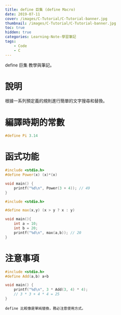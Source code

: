 ```yaml
---
title: define 巨集 (define Macro)
date: 2019-07-11
cover: /images/C-Tutorial/C-Tutorial-banner.jpg
thumbnail: /images/C-Tutorial/C-Tutorial-banner.jpg
toc: true
hidden: true
categories: Learning-Note-學習筆記
tags:
    - Code
    - C
---
```


define 巨集 教學與筆記。

<!-- more -->

# 說明

根據一系列預定義的規則進行簡單的文字搜尋和替換。

# 編譯時期的常數

```cpp
#define Pi 3.14
```

# 函式功能

```cpp
#include <stdio.h>
#define Power(x) (x)*(x)

void main() {
    printf("%d\n", Power(3 + 4)); // 49
}
```

```cpp
#include <stdio.h>

#define max(x,y) (x > y ? x : y)

void main(){
    int a = 10;
    int b = 20;
    printf("%d\n", max(a,b)); // 20
}
```

# 注意事項

```cpp
#include <stdio.h>
#define Add(a,b) a+b

void main() {
    printf("%d\n", 3 * Add(3, 4) * 4);
    // 3 * 3 + 4 * 4 = 25
}
```

`define 比較像是單純替換，務必注意使用方式。`